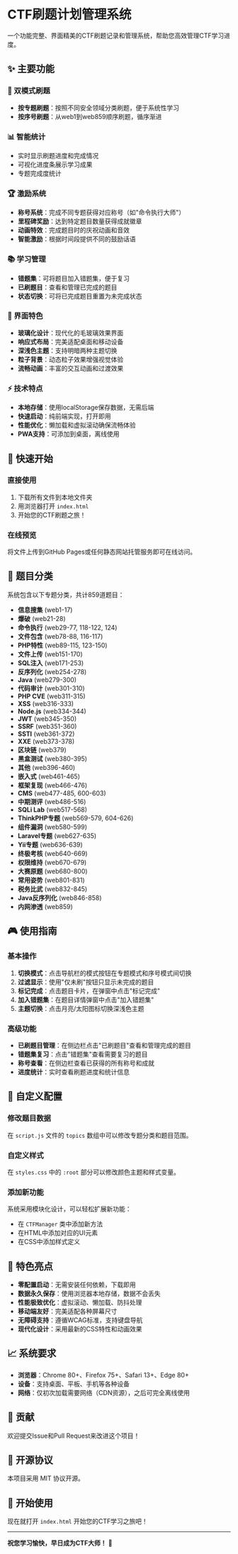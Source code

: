 # CTF刷题计划管理系统

一个功能完整、界面精美的CTF刷题记录和管理系统，帮助您高效管理CTF学习进度。

## ✨ 主要功能

### 🎯 双模式刷题
- **按专题刷题**：按照不同安全领域分类刷题，便于系统性学习
- **按序号刷题**：从web1到web859顺序刷题，循序渐进

### 📊 智能统计
- 实时显示刷题进度和完成情况
- 可视化进度条展示学习成果
- 专题完成度统计

### 🏆 激励系统
- **称号系统**：完成不同专题获得对应称号（如"命令执行大师"）
- **里程碑奖励**：达到特定题目数量获得成就徽章
- **动画特效**：完成题目时的庆祝动画和音效
- **智能激励**：根据时间段提供不同的鼓励话语

### 📚 学习管理
- **错题集**：可将题目加入错题集，便于复习
- **已刷题目**：查看和管理已完成的题目
- **状态切换**：可将已完成题目重置为未完成状态

### 🎨 界面特色
- **玻璃化设计**：现代化的毛玻璃效果界面
- **响应式布局**：完美适配桌面和移动设备
- **深浅色主题**：支持明暗两种主题切换
- **粒子背景**：动态粒子效果增强视觉体验
- **流畅动画**：丰富的交互动画和过渡效果

### ⚡ 技术特点
- **本地存储**：使用localStorage保存数据，无需后端
- **快速启动**：纯前端实现，打开即用
- **性能优化**：懒加载和虚拟滚动确保流畅体验
- **PWA支持**：可添加到桌面，离线使用

## 🚀 快速开始

### 直接使用
1. 下载所有文件到本地文件夹
2. 用浏览器打开 `index.html`
3. 开始您的CTF刷题之旅！

### 在线预览
将文件上传到GitHub Pages或任何静态网站托管服务即可在线访问。

## 📱 题目分类

系统包含以下专题分类，共计859道题目：

- **信息搜集** (web1-17)
- **爆破** (web21-28)  
- **命令执行** (web29-77, 118-122, 124)
- **文件包含** (web78-88, 116-117)
- **PHP特性** (web89-115, 123-150)
- **文件上传** (web151-170)
- **SQL注入** (web171-253)
- **反序列化** (web254-278)
- **Java** (web279-300)
- **代码审计** (web301-310)
- **PHP CVE** (web311-315)
- **XSS** (web316-333)
- **Node.js** (web334-344)
- **JWT** (web345-350)
- **SSRF** (web351-360)
- **SSTI** (web361-372)
- **XXE** (web373-378)
- **区块链** (web379)
- **黑盒测试** (web380-395)
- **其他** (web396-460)
- **嵌入式** (web461-465)
- **框架复现** (web466-476)
- **CMS** (web477-485, 600-603)
- **中期测评** (web486-516)
- **SQLi Lab** (web517-568)
- **ThinkPHP专题** (web569-579, 604-626)
- **组件漏洞** (web580-599)
- **Laravel专题** (web627-635)
- **Yii专题** (web636-639)
- **终极考核** (web640-669)
- **权限维持** (web670-679)
- **大赛原题** (web680-800)
- **常用姿势** (web801-831)
- **税务比武** (web832-845)
- **Java反序列化** (web846-858)
- **内网渗透** (web859)

## 🎮 使用指南

### 基本操作
1. **切换模式**：点击导航栏的模式按钮在专题模式和序号模式间切换
2. **过滤显示**：使用"仅未刷"按钮只显示未完成的题目
3. **标记完成**：点击题目卡片，在弹窗中点击"标记完成"
4. **加入错题集**：在题目详情弹窗中点击"加入错题集"
5. **主题切换**：点击月亮/太阳图标切换深浅色主题

### 高级功能
- **已刷题目管理**：在侧边栏点击"已刷题目"查看和管理完成的题目
- **错题集复习**：点击"错题集"查看需要复习的题目
- **称号查看**：在侧边栏查看已获得的所有称号和成就
- **进度统计**：实时查看刷题进度和统计信息

## 🔧 自定义配置

### 修改题目数据
在 `script.js` 文件的 `topics` 数组中可以修改专题分类和题目范围。

### 自定义样式
在 `styles.css` 中的 `:root` 部分可以修改颜色主题和样式变量。

### 添加新功能
系统采用模块化设计，可以轻松扩展新功能：
- 在 `CTFManager` 类中添加新方法
- 在HTML中添加对应的UI元素
- 在CSS中添加样式定义

## 🌟 特色亮点

- **零配置启动**：无需安装任何依赖，下载即用
- **数据永久保存**：使用浏览器本地存储，数据不会丢失
- **性能极致优化**：虚拟滚动、懒加载、防抖处理
- **移动端友好**：完美适配各种屏幕尺寸
- **无障碍支持**：遵循WCAG标准，支持键盘导航
- **现代化设计**：采用最新的CSS特性和动画效果

## 📈 系统要求

- **浏览器**：Chrome 80+、Firefox 75+、Safari 13+、Edge 80+
- **设备**：支持桌面、平板、手机等各种设备
- **网络**：仅初次加载需要网络（CDN资源），之后可完全离线使用

## 🤝 贡献

欢迎提交Issue和Pull Request来改进这个项目！

## 📄 开源协议

本项目采用 MIT 协议开源。

## 🎉 开始使用

现在就打开 `index.html` 开始您的CTF学习之旅吧！

---

**祝您学习愉快，早日成为CTF大师！** 🚀
